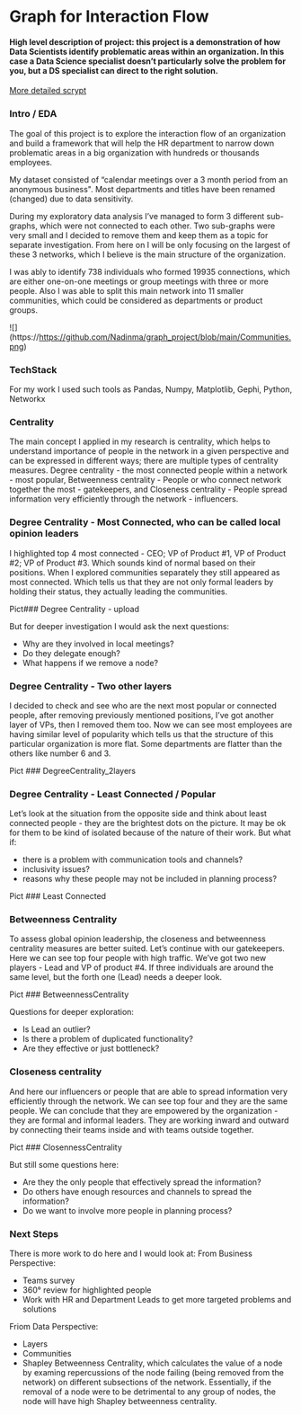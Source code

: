 # Graph for Interaction Flow

#### High level description of project: this project is a demonstration of how Data Scientists identify problematic areas within an organization. In this case a Data Science specialist doesn’t particularly solve the problem for you, but a DS specialist can direct to the right solution. 

[More detailed scrypt](https://github.com/Nadinma/graph_project/blob/main/graph_serach_project.ipynb)

### Intro / EDA

The goal of this project is to explore the interaction flow of an organization and build a framework that will help the HR department to narrow down problematic areas in a big organization with hundreds or thousands employees.

My dataset consisted of “calendar meetings over a 3 month period from an anonymous business". Most departments and titles have been renamed (changed) due to data sensitivity.  

During my exploratory data analysis I’ve managed to form 3 different sub-graphs, which were not connected to each other. Two sub-graphs were very small and I decided to remove them and keep them as a topic for separate investigation. From here on I will be only focusing on the largest of these 3 networks, which I believe is the main structure of the organization.

I was ably to identify 738 individuals who formed 19935 connections, which are either one-on-one meetings or group meetings with three or more people. Also I was able to split this main network  into 11 smaller communities, which could be considered as departments or product groups. 

![] (https://https://github.com/Nadinma/graph_project/blob/main/Communities.png)


### TechStack 
For my work I used such tools as Pandas, Numpy, Matplotlib, Gephi, Python, Networkx

### Centrality
The main concept I applied in my research is centrality, which helps to understand  importance of people in the network in a given perspective and can be expressed in different ways; there are multiple types of centrality measures. 
Degree centrality - the most connected people within a network - most popular, 
Betweenness centrality -  People or who connect network together the most - gatekeepers, and 
Closeness centrality - People spread information very efficiently through the network - influencers. 

### Degree Centrality - Most Connected, who can be called local opinion leaders
I highlighted top 4 most connected - CEO; VP of Product #1, VP of Product #2; VP of Product #3. Which sounds kind of normal based on their positions. When I explored communities separately they still appeared as most connected. Which tells us that they are not only formal leaders by holding their status, they actually leading the communities. 

Pict### Degree Centrality - upload

But for deeper investigation I would ask the next questions: 
- Why are they involved in local meetings?
- Do they delegate enough?
- What happens if we remove a node? 

### Degree Centrality - Two other layers 
I decided to check and see who are the next most popular or connected people, after removing previously mentioned positions, I’ve got another layer of VPs, then I removed them too. Now we can see most employees are having similar level of popularity which tells us that the structure of this particular organization is more flat. Some departments are flatter than the others like number 6 and 3. 

Pict ###  DegreeCentrality_2layers

### Degree Centrality - Least Connected / Popular
Let’s look at the situation from the opposite side and think about least connected people - they are the brightest dots on the picture. 
It may be ok for them to be kind of isolated because of the nature of their work. 
But what if: 
- there is a problem with communication tools and channels?
- inclusivity issues?
- reasons why these people may not be included in planning process?

Pict ### Least Connected

### Betweenness Centrality
To assess global opinion leadership, the closeness and betweenness centrality measures are better suited.
Let’s continue with our gatekeepers. Here we can see top four people with high traffic. 
We’ve got two new players - Lead and VP of product #4. 
If three individuals are around the same level, but the forth one (Lead) needs a deeper look.  

Pict ### BetweennessCentrality

Questions for deeper exploration: 
- Is Lead an outlier?
- Is there a problem of duplicated functionality? 
- Are they effective or just bottleneck?

### Closeness centrality
And here our influencers or people that are able to spread information very efficiently through the network. We can see top four and they are the same people. We can conclude that they are empowered by the organization - they are formal and informal leaders. They are working inward and outward by connecting their teams inside and with teams outside together. 

Pict ### ClosennessCentrality

But still some questions here:
- Are they the only people that effectively spread the information?
- Do others have enough resources and channels to spread the information?
- Do we want to involve more people in planning process? 

### Next Steps 
There is more work to do here and I would look at:
From Business Perspective:
- Teams survey 
- 360° review for highlighted people
- Work with HR and Department Leads to get more targeted problems and solutions

Friom Data Perspective: 
- Layers 
- Communities 
- Shapley Betweenness Centrality, which calculates the value of a node by examing repercussions of the node failing (being removed from the network) on different subsections of the network. Essentially, if the removal of a node were to be detrimental to any group of nodes, the node will have high Shapley betweenness centrality.

